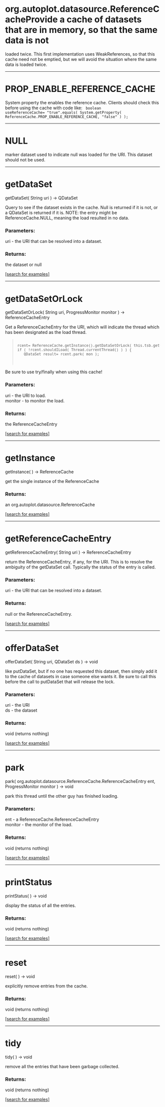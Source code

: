 # org.autoplot.datasource.ReferenceCacheProvide a cache of datasets that are in memory, so that the same data is not 
 loaded twice.  This first implementation uses WeakReferences, so that this 
 cache need not be emptied, but we will avoid the situation where the same 
 data is loaded twice.
***
<a name="PROP_ENABLE_REFERENCE_CACHE"></a>
# PROP_ENABLE_REFERENCE_CACHE

System property the enables the reference cache.  Clients should check this before using the cache with code like:
 <code>
 boolean useReferenceCache= "true".equals( System.getProperty( ReferenceCache.PROP_ENABLE_REFERENCE_CACHE, "false" ) );
 </code>

***
<a name="NULL"></a>
# NULL

marker dataset used to indicate null was loaded for the URI.  This
 dataset should not be used.

***
<a name="getDataSet"></a>
# getDataSet
getDataSet( String uri ) &rarr; QDataSet

Query to see if the dataset exists in the cache.  Null is returned if it 
 is not, or a QDataSet is returned if it is.
 NOTE: the entry might be ReferenceCache.NULL, meaning the load resulted in no data.

### Parameters:
uri - the URI that can be resolved into a dataset.

### Returns:
the dataset or null

<a href="https://github.com/autoplot/dev/search?q=getDataSet&unscoped_q=getDataSet">[search for examples]</a>

***
<a name="getDataSetOrLock"></a>
# getDataSetOrLock
getDataSetOrLock( String uri, ProgressMonitor monitor ) &rarr; ReferenceCacheEntry

Get a ReferenceCacheEntry for the URI, which will indicate the thread which has been designated as the load thread.
<blockquote><pre><small>
rcent= ReferenceCache.getInstance().getDataSetOrLock( this.tsb.getURI(), mon);
if ( !rcent.shouldILoad( Thread.currentThread() ) ) { 
   QDataSet result= rcent.park( mon );

</small></pre></blockquote>

 Be sure to use try/finally when using this cache!

### Parameters:
uri - the URI to load.
<br>monitor - to monitor the load.

### Returns:
the ReferenceCacheEntry

<a href="https://github.com/autoplot/dev/search?q=getDataSetOrLock&unscoped_q=getDataSetOrLock">[search for examples]</a>

***
<a name="getInstance"></a>
# getInstance
getInstance(  ) &rarr; ReferenceCache

get the single instance of the ReferenceCache

### Returns:
an org.autoplot.datasource.ReferenceCache


<a href="https://github.com/autoplot/dev/search?q=getInstance&unscoped_q=getInstance">[search for examples]</a>

***
<a name="getReferenceCacheEntry"></a>
# getReferenceCacheEntry
getReferenceCacheEntry( String uri ) &rarr; ReferenceCacheEntry

return the ReferenceCacheEntry, if any, for the URI.  This is to resolve
 the ambiguity of the getDataSet call.  Typically the status of the
 entry is called.

### Parameters:
uri - the URI that can be resolved into a dataset.

### Returns:
null or the ReferenceCacheEntry.

<a href="https://github.com/autoplot/dev/search?q=getReferenceCacheEntry&unscoped_q=getReferenceCacheEntry">[search for examples]</a>

***
<a name="offerDataSet"></a>
# offerDataSet
offerDataSet( String uri, QDataSet ds ) &rarr; void

like putDataSet, but if no one has requested this dataset, then simply add
 it to the cache of datasets in case someone else wants it.  Be sure to call
 this before the call to putDataSet that will release the lock.

### Parameters:
uri - the URI
<br>ds - the dataset

### Returns:
void (returns nothing)


<a href="https://github.com/autoplot/dev/search?q=offerDataSet&unscoped_q=offerDataSet">[search for examples]</a>

***
<a name="park"></a>
# park
park( org.autoplot.datasource.ReferenceCache.ReferenceCacheEntry ent, ProgressMonitor monitor ) &rarr; void

park this thread until the other guy has finished loading.

### Parameters:
ent - a ReferenceCache.ReferenceCacheEntry
<br>monitor - the monitor of the load.

### Returns:
void (returns nothing)


<a href="https://github.com/autoplot/dev/search?q=park&unscoped_q=park">[search for examples]</a>

***
<a name="printStatus"></a>
# printStatus
printStatus(  ) &rarr; void

display the status of all the entries.

### Returns:
void (returns nothing)


<a href="https://github.com/autoplot/dev/search?q=printStatus&unscoped_q=printStatus">[search for examples]</a>

***
<a name="reset"></a>
# reset
reset(  ) &rarr; void

explicitly remove entries from the cache.

### Returns:
void (returns nothing)


<a href="https://github.com/autoplot/dev/search?q=reset&unscoped_q=reset">[search for examples]</a>

***
<a name="tidy"></a>
# tidy
tidy(  ) &rarr; void

remove all the entries that have been garbage collected.

### Returns:
void (returns nothing)


<a href="https://github.com/autoplot/dev/search?q=tidy&unscoped_q=tidy">[search for examples]</a>

